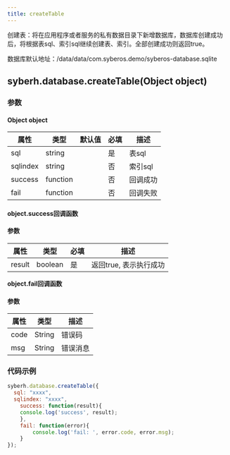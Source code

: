 ```yaml
---
title: createTable
---
```



创建表：将在应用程序或者服务的私有数据目录下新增数据库，数据库创建成功后，将根据表sql、索引sql继续创建表、索引。全部创建成功则返回true。

数据库默认地址：/data/data/com.syberos.demo/syberos-database.sqlite

## syberh.database.createTable(Object object)
### **参数**
#### Object object
| 属性     | 类型   | 默认值  |  必填 | 描述                         |
| ---------- | ------- | -------- | ---------------- | ----------------------------------|
| sql | string |        | 是       | 表sql                           |
| sqlindex | string |        | 否       | 索引sql                           |
| success | function |        | 否       | 回调成功                    |
| fail   | function |        | 否       | 回调失败                    |

#### object.success回调函数
#### 参数
| 属性     | 类型    | 必填 | 描述                     |
| ---------- | ------- | -------- | ---------------------- |
| result | boolean  | 是     | 返回true, 表示执行成功  |

**object.fail回调函数**
#### 参数
| 属性 | 类型   | 描述     |
| ---- | ------ | -------- |
| code | String | 错误码   |
| msg  | String | 错误消息 |



### **代码示例**
``` javascript
syberh.database.createTable({
  sql: "xxxx",
  sqlindex: "xxxx",
	success: function(result){
    console.log('success', result);  
	},
	fail: function(error){
		console.log('fail: ', error.code, error.msg);
	}
});
```
